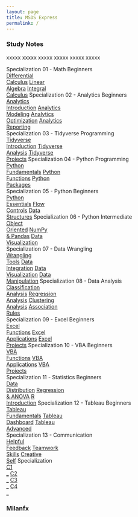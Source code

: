 ```yaml
---
layout: page
title: MSDS Express
permalink: /
---
```


<h3>Study Notes</h3>

xxxxx xxxxx xxxxx xxxxx xxxxx xxxxx

<div>
  <span class="btn spec1"><span class="btn spec2">Specialization 01 - Math Beginners</span>
  <br>
  <a href="/01-MSDS-Express/EX01/" class="btn cour1">Differential<br>Calculus</a>
  <a href="/01-MSDS-Express/EX02/" class="btn cour2">Linear<br>Algebra</a>
  <a href="/01-MSDS-Express/EX03/" class="btn cour3">Integral<br>Calculus</a>
  </span>
  <span class="btn spec1"><span class="btn spec2">Specialization 02 - Analytics Beginners</span>
  <br>
  <a href="/01-MSDS-Express/EX04/" class="btn icon1">Analytics<br>Introduction</a>
  <a href="/01-MSDS-Express/EX05/" class="btn icon2">Analytics<br>Modeling</a>
  <a href="/01-MSDS-Express/EX06/" class="btn icon3">Analytics<br>Optimization</a>
  <a href="/01-MSDS-Express/EX07/" class="btn icon4">Analytics<br>Reporting</a>
  </span>
</div>

<div>
  <span class="btn spec1"><span class="btn spec2">Specialization 03 - Tidyverse Programming</span>
  <br>
  <a href="/01-MSDS-Express/EX08/" class="btn cour1">Tidyverse<br>Introduction</a>
  <a href="/01-MSDS-Express/EX09/" class="btn cour2">Tidyverse<br>Analysis</a>
  <a href="/01-MSDS-Express/EX10/" class="btn cour3">Tidyverse<br>Projects</a>
  </span>
  <span class="btn spec1"><span class="btn spec2">Specialization 04 - Python Programming</span>
  <br>
  <a href="/01-MSDS-Express/EX11/" class="btn cour1">Python<br>Fundamentals</a>
  <a href="/01-MSDS-Express/EX12/" class="btn cour2">Python<br>Functions</a>
  <a href="/01-MSDS-Express/EX13/" class="btn cour3">Python<br>Packages</a>
  </span>
</div>

<div>
  <span class="btn spec1"><span class="btn spec2">Specialization 05 - Python Beginners</span>
  <br>
  <a href="/01-MSDS-Express/EX14/" class="btn cour1">Python<br>Essentials</a>
  <a href="/01-MSDS-Express/EX15/" class="btn cour2">Flow<br>Controls</a>
  <a href="/01-MSDS-Express/EX16/" class="btn cour3">Data<br>Structures</a>
  </span>
  <span class="btn spec1"><span class="btn spec2">Specialization 06 - Python Intermediate</span>
  <br>
  <a href="/01-MSDS-Express/EX17/" class="btn cour1">Object<br>Oriented</a>
  <a href="/01-MSDS-Express/EX18/" class="btn cour2">NumPy<br>& Pandas</a>
  <a href="/01-MSDS-Express/EX19/" class="btn cour3">Data<br>Visualization</a>
  </span>
</div>

<div>
  <span class="btn spec1"><span class="btn spec2">Specialization 07 - Data Wrangling</span>
  <br>
  <a href="/01-MSDS-Express/EX20/" class="btn icon1">Wrangling<br>Tools</a>
  <a href="/01-MSDS-Express/EX21/" class="btn icon2">Data<br>Integration</a>
  <a href="/01-MSDS-Express/EX22/" class="btn icon3">Data<br>Visualization</a>
  <a href="/01-MSDS-Express/EX23/" class="btn icon4">Data<br>Manipulation</a>
  </span>
  <span class="btn spec1"><span class="btn spec2">Specialization 08 - Data Analysis</span>
  <br>
  <a href="/01-MSDS-Express/EX24/" class="btn icon1">Classification<br>Analysis</a>
  <a href="/01-MSDS-Express/EX25/" class="btn icon2">Regression<br>Analysis</a>
  <a href="/01-MSDS-Express/EX26/" class="btn icon3">Clustering<br>Analysis</a>
  <a href="/01-MSDS-Express/EX27/" class="btn icon4">Association<br>Rules</a>
  </span>
</div>

<div>
  <span class="btn spec1"><span class="btn spec2">Specialization 09 - Excel Beginners</span>
  <br>
  <a href="/01-MSDS-Express/EX28/" class="btn cour1">Excel<br>Functions</a>
  <a href="/01-MSDS-Express/EX29/" class="btn cour2">Excel<br>Applications</a>
  <a href="/01-MSDS-Express/EX30/" class="btn cour3">Excel<br>Projects</a>
  </span>
  <span class="btn spec1"><span class="btn spec2">Specialization 10 - VBA Beginners</span>
  <br>
  <a href="/01-MSDS-Express/EX31/" class="btn cour1">VBA<br>Functions</a>
  <a href="/01-MSDS-Express/EX32/" class="btn cour2">VBA<br>Applications</a>
  <a href="/01-MSDS-Express/EX33/" class="btn cour3">VBA<br>Projects</a>
  </span>
</div>

<div>
  <span class="btn spec1"><span class="btn spec2">Specialization 11 - Statistics Beginners</span>
  <br>
  <a href="/01-MSDS-Express/EX34/" class="btn cour1">Data<br>Distribution</a>
  <a href="/01-MSDS-Express/EX35/" class="btn cour2">Regression<br>& ANOVA</a>
  <a href="/01-MSDS-Express/EX36/" class="btn cour3">R<br>Introduction</a>
  </span>
  <span class="btn spec1"><span class="btn spec2">Specialization 12 - Tableau Beginners</span>
  <br>
  <a href="/01-MSDS-Express/EX37/" class="btn cour1">Tableau<br>Fundamentals</a>
  <a href="/01-MSDS-Express/EX38/" class="btn cour2">Tableau<br>Dashboard</a>
  <a href="/01-MSDS-Express/EX39/" class="btn cour3">Tableau<br>Advanced</a>
  </span>
</div>

<div>
  <span class="btn spec1"><span class="btn spec2">Specialization 13 - Communication</span>
  <br>
  <a href="/03-MSDS-Courses/EX40/" class="btn cour1">Helpful<br>Feedback</a>
  <a href="/03-MSDS-Courses/EX41/" class="btn cour2">Teamwork<br>Skills</a>
  <a href="/03-MSDS-Courses/EX42/" class="btn cour3">Creative<br>Self</a>
  </span>
  <span class="btn spec1"><span class="btn spec2">Specialization</span>
  <br>
  <a href="" class="btn icon1">C1<br>_</a>
  <a href="" class="btn icon2">C2<br>_</a>
  <a href="" class="btn icon3">C3<br>_</a>
  <a href="" class="btn icon4">C4<br>_</a>
  </span>
</div>

<h3>Milanfx</h3>
